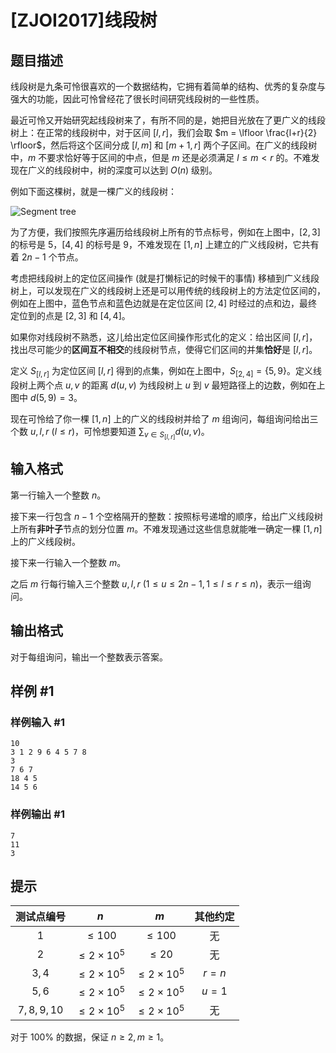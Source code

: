 # [ZJOI2017]线段树

## 题目描述

线段树是九条可怜很喜欢的一个数据结构，它拥有着简单的结构、优秀的复杂度与强大的功能，因此可怜曾经花了很长时间研究线段树的一些性质。

最近可怜又开始研究起线段树来了，有所不同的是，她把目光放在了更广义的线段树上：在正常的线段树中，对于区间 $[l, r]$，我们会取 $m = \lfloor \frac{l+r}{2} \rfloor$，然后将这个区间分成 $[l, m]$ 和 $[m + 1, r]$ 两个子区间。在广义的线段树中，$m$ 不要求恰好等于区间的中点，但是 $m$ 还是必须满足 $l \le m < r$ 的。不难发现在广义的线段树中，树的深度可以达到 $O(n)$ 级别。

例如下面这棵树，就是一棵广义的线段树：

![Segment tree](https://cdn.luogu.com.cn/upload/pic/50896.png)

为了方便，我们按照先序遍历给线段树上所有的节点标号，例如在上图中，$[2, 3]$ 的标号是 $5$，$[4, 4]$ 的标号是 $9$，不难发现在 $[1, n]$ 上建立的广义线段树，它共有着 $2n − 1$ 个节点。

考虑把线段树上的定位区间操作 $($就是打懒标记的时候干的事情$)$ 移植到广义线段树上，可以发现在广义的线段树上还是可以用传统的线段树上的方法定位区间的，例如在上图中，蓝色节点和蓝色边就是在定位区间 $[2, 4]$ 时经过的点和边，最终定位到的点是 $[2, 3]$ 和 $[4, 4]$。

如果你对线段树不熟悉，这儿给出定位区间操作形式化的定义：给出区间 $[l, r]$，找出尽可能少的**区间互不相交**的线段树节点，使得它们区间的并集**恰好**是 $[l, r]$。

定义 $S_{[l,r]}$ 为定位区间 $[l, r]$ 得到的点集，例如在上图中，$S_{[2,4]} = \{5, 9\}$。定义线段树上两个点 $u, v$ 的距离 $d(u, v)$ 为线段树上 $u$ 到 $v$ 最短路径上的边数，例如在上图中 $d(5, 9) = 3$。

现在可怜给了你一棵 $[1, n]$ 上的广义的线段树并给了 $m$ 组询问，每组询问给出三个数 $u, l, r\ (l \le r)$，可怜想要知道 $\sum_{v \in S_{[l, r]}} d(u, v)$。

## 输入格式

第一行输入一个整数 $n$。

接下来一行包含 $n - 1$ 个空格隔开的整数：按照标号递增的顺序，给出广义线段树上所有**非叶子**节点的划分位置 $m$。不难发现通过这些信息就能唯一确定一棵 $[1, n]$ 上的广义线段树。

接下来一行输入一个整数 $m$。

之后 $m$ 行每行输入三个整数 $u, l, r\ (1 \le u \le 2n − 1, 1 \le l \le r \le n)$，表示一组询问。

## 输出格式

对于每组询问，输出一个整数表示答案。


## 样例 #1

### 样例输入 #1
```
10
3 1 2 9 6 4 5 7 8
3
7 6 7
18 4 5
14 5 6
```

### 样例输出 #1

```
7
11
3
```

## 提示

|  测试点编号   |         $n$         |         $m$         | 其他约定  |   
| :------: | :-----------------: | :-----------------: | :---: |   
|    $1$     |      $\le 100$      |      $\le 100$      |   无   |    
|    $2$     | $\le 2 \times 10^5$ |      $\le 20$       |   无   |    
|   $3,4$    | $\le 2 \times 10^5$ | $\le 2 \times 10^5$ | $r=n$ |    
|   $5,6$    | $\le 2 \times 10^5$ | $\le 2 \times 10^5$ | $u=1$ |    
| $7,8,9,10$ | $\le 2 \times 10^5$ | $\le 2 \times 10^5$ |   无   |    

对于 $100\%$ 的数据，保证 $n \ge 2, m \ge 1$。
